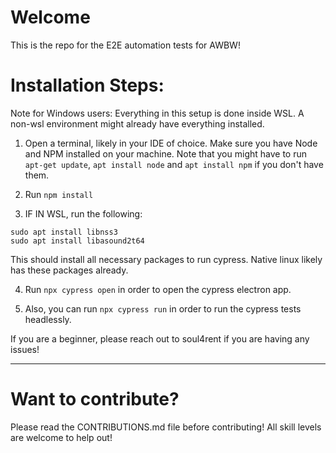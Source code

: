 # Welcome

This is the repo for the E2E automation tests for AWBW! 


# Installation Steps:

Note for Windows users: Everything in this setup is done inside WSL. A non-wsl environment might already have everything installed.

1) Open a terminal, likely in your IDE of choice. Make sure you have Node and NPM installed on your machine. Note that you might have to run `apt-get update`, `apt install node` and `apt install npm` if you don't have them.

2) Run `npm install`

3) IF IN WSL, run the following:
```
sudo apt install libnss3
sudo apt install libasound2t64
```
This should install all necessary packages to run cypress. Native linux likely has these packages already.

4) Run `npx cypress open` in order to open the cypress electron app.

5) Also, you can run `npx cypress run` in order to run the cypress tests headlessly.


If you are a beginner, please reach out to soul4rent if you are having any issues!

---

# Want to contribute?

Please read the CONTRIBUTIONS.md file before contributing! All skill levels are welcome to help out!